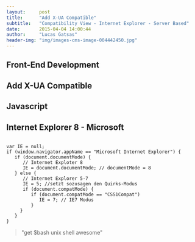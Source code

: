 ```yaml
---
layout:     post
title:      "Add X-UA Compatible"
subtitle:   "Compatibility View - Internet Explorer - Server Based"
date:       2015-04-04 14:00:44
author:     "Lucas Gatsas"
header-img: "img/images-cms-image-004442450.jpg"
---
```


<h2 class="section-heading"><strong> Front-End Development</strong> </h2>
<h2 class="section-heading">Add X-UA Compatible</h2>






<h2 class="section-heading"><strong> Javascript</strong> </h2>
<h2 class="section-heading"> Internet Explorer 8 - Microsoft</h2>



<code>
var IE = null;
if (window.navigator.appName == "Microsoft Internet Explorer") {
   if (document.documentMode) {  
      // Internet Exploter 8
      IE = document.documentMode; // documentMode = 8
   } else {
      // Internet Explorer 5-7
      IE = 5; //setzt sozusagen den Quirks-Modus
      if (document.compatMode) {
         if (document.compatMode == "CSS1Compat")
            IE = 7; // IE7 Modus
         }
     }
   }
}
</code>


<blockquote>
	"get $bash unix shell awesome"
</blockquote>